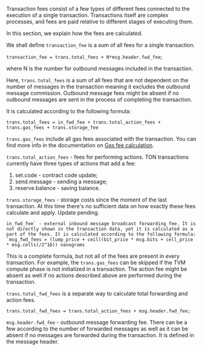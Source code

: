 Transaction fees consist of a few types of different fees connected to the execution of a single transaction. Transactions itself are complex processes, and fees are paid relative to different stages of executing them.

In this section, we explain how the fees are calculated.

We shall define `transaction_fee` is a sum of all fees for a single transaction.

`transaction_fee = trans.total_fees + N*msg.header.fwd_fee`;

where N is the number for outbound messages included in the transaction.

Here, `trans.total_fees` is a sum of all fees that are not dependent on the number of messages in the transaction meaning it excludes the outbound message commission. Outbound message fees might be absent if no outbound messages are sent in the process of completing the transaction.

It is calculated according to the following formula:

```
trans.total_fees = in_fwd_fee + trans.total_action_fees + trans.gas_fees + trans.storage_fee
```

`trans.gas_fees` include all gas fees associated with the transaction. You can find more info in the documentation on [Gas fee calculation](https://www.notion.so/tonlabs/Gas-Calculation-Basics-b7186a4f34c14b48bbd36b70eef5866e).

`trans.total_action_fees` - fees for performing actions. TON transactions currently have three types of actions that add a fee:

1. set.code - contract code update;
2. send.message - sending a message;
3. reserve.balance - saving balance.

`trans.storage_fees` - storage costs since the moment of the last transaction. At this time there's no sufficient data on how exactly these fees calculate and apply. Update pending.

```
in_fwd_fee` - external inbound message broadcast forwarding fee. It is not directly shown in the transaction data, yet it is calculated as a part of the fees. It is calculated according to the following formula: `msg_fwd_fees = (lump_price + ceil((bit_price * msg.bits + cell_price * msg.cells)/2^16)) nanograms
```

This is a complete formula, but not all of the fees are present in every transaction. For example, the `trans.gas_fees` can be skipped if the TVM compute phase is not initialized in a transaction. The action fee might be absent as well if no actions described above are performed during the transaction.

`trans.total_fwd_fees` is a separate way to calculate total forwarding and action fees.

```
trans.total_fwd_fees = trans.total_action_fees + msg.header.fwd_fee;
```

`msg.header.fwd_fee` - outbound message forwarding fee. There can be a few according to the number of forwarded messages as well as it can be absent if no messages are forwarded during the transaction. It is defined in the message header.